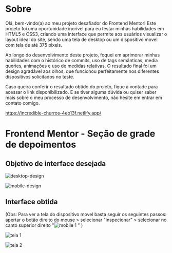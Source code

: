 # Sobre

Olá, bem-vindo(a) ao meu projeto desafiador do Frontend Mentor! Este projeto foi uma oportunidade incrível para eu testar minhas habilidades em HTML5 e CSS3, criando uma interface que permite aos usuários visualizar o layout ideal do site, sendo uma tela de desktop ou um dispositivo movel com tela de até 375 pixels.

Ao longo do desenvolvimento deste projeto, foquei em aprimorar minhas habilidades com o histórico de commits, uso de tags semânticas, media queries, animações e uso de medidas relativas. O resultado final foi um design agradável aos olhos, que funcionou perfeitamente nos diferentes dispositivos solicitados no teste.

Caso queira conferir o resultado obtido do projeto, fique à vontade para acessar o link disponibilizado. E se tiver alguma dúvida ou quiser saber mais sobre o meu processo de desenvolvimento, não hesite em entrar em contato comigo. 

https://incredible-churros-4eb13f.netlify.app/

# Frontend Mentor - Seção de grade de depoimentos

## Objetivo de interface desejada 

![desktop-design](https://user-images.githubusercontent.com/115605744/226776579-7dfb7f02-fbad-4686-acd7-f06c2d582363.jpg)

![mobile-design](https://user-images.githubusercontent.com/115605744/226776659-5cd887b8-d50b-4c10-a9e2-b48445063d22.jpg)

## Interface obtida

(Obs: Para ver a tela do dispositivo movel basta seguir os seguintes passos: apertar o botão direito do mouse > selecionar "inspecionar" > selecionar no canto superior direito "![mobile 1](https://user-images.githubusercontent.com/115605744/226778951-7deed25d-161a-4970-a5a8-d057e2c4f12c.png)
" )

![tela 1](https://user-images.githubusercontent.com/115605744/226776520-6e548fa4-7af6-400b-9cb1-7264550d685b.png)

![tela 2](https://user-images.githubusercontent.com/115605744/226776526-b52e827d-5ac2-4f6b-ae35-bfb540e22649.png)
